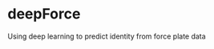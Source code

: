 deepForce
==============================
Using deep learning to predict identity from force plate data
